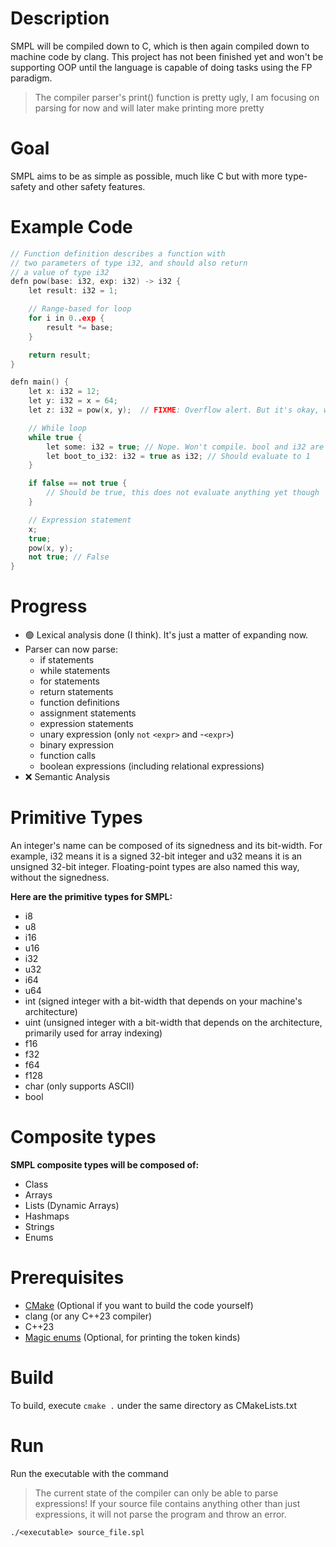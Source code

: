 # Description
SMPL will be compiled down to C, which is then again compiled down to machine code by clang.
This project has not been finished yet and won't be supporting OOP until the language is capable of doing tasks using the FP paradigm.

> The compiler parser's print() function is pretty ugly, I am focusing on parsing for now and will later make printing more pretty

# Goal
SMPL aims to be as simple as possible, much like C but with more type-safety and other safety features.
# Example Code
``` C++
// Function definition describes a function with
// two parameters of type i32, and should also return
// a value of type i32
defn pow(base: i32, exp: i32) -> i32 {
    let result: i32 = 1;

    // Range-based for loop
    for i in 0..exp {
        result *= base;
    }

    return result;
}

defn main() {
    let x: i32 = 12;
    let y: i32 = x = 64;
    let z: i32 = pow(x, y);  // FIXME: Overflow alert. But it's okay, we're not executing anything

    // While loop
    while true {
        let some: i32 = true; // Nope. Won't compile. bool and i32 are not assignable. Unless you typecast with the `as` operator, shown below
        let boot_to_i32: i32 = true as i32; // Should evaluate to 1
    }

    if false == not true {
        // Should be true, this does not evaluate anything yet though
    }

    // Expression statement
    x;
    true;
    pow(x, y);
    not true; // False
}
```
# Progress
- 🟢 Lexical analysis done (I think). It's just a matter of expanding now.
- Parser can now parse:
    - if statements
    - while statements
    - for statements
    - return statements
    - function definitions
    - assignment statements
    - expression statements
    - unary expression (only `not` `<expr>` and -`<expr>`)
    - binary expression
    - function calls
    - boolean expressions (including relational expressions)
- ❌ Semantic Analysis

# Primitive Types
An integer's name can be composed of its signedness and its bit-width. For example, i32 means it is a signed 32-bit integer and u32 means it is an unsigned 32-bit integer.
Floating-point types are also named this way, without the signedness.

**Here are the primitive types for SMPL:**
- i8
- u8
- i16
- u16
- i32
- u32
- i64
- u64
- int (signed integer with a bit-width that depends on your machine's architecture)
- uint (unsigned integer with a bit-width that depends on the architecture, primarily used for array indexing)
- f16
- f32
- f64
- f128
- char (only supports ASCII)
- bool
# Composite types
**SMPL composite types will be composed of:**
- Class
- Arrays
- Lists (Dynamic Arrays)
- Hashmaps
- Strings
- Enums
# Prerequisites
- [CMake](https://cmake.org/download/) (Optional if you want to build the code yourself)
- clang (or any C++23 compiler)
- C++23
- [Magic enums](https://github.com/Neargye/magic_enum) (Optional, for printing the token kinds)
# Build
To build, execute `cmake .` under the same directory as CMakeLists.txt
# Run
Run the executable with the command
> The current state of the compiler can only be able to parse expressions! If your source file contains anything other than just expressions, it will not parse the program and throw an error.
```
./<executable> source_file.spl
```
